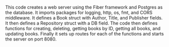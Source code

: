 
This code creates a web server using the Fiber framework and Postgres as the database. It imports packages for logging, http, os, fmt, and CORS middleware. It defines a Book struct with Author, Title, and Publisher fields. It then defines a Repository struct with a DB field. The code then defines functions for creating, deleting, getting books by ID, getting all books, and updating books. Finally it sets up routes for each of the functions and starts the server on port 8080.
